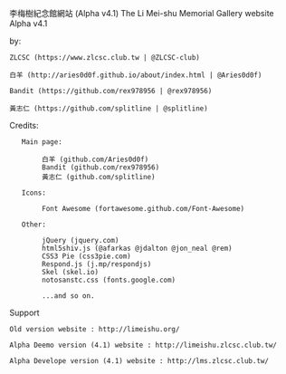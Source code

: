 李梅樹紀念館網站 (Alpha v4.1)
The Li Mei-shu Memorial Gallery website Alpha v4.1 

by:
    
    ZLCSC (https://www.zlcsc.club.tw | @ZLCSC-club)
    
    白羊 (http://aries0d0f.github.io/about/index.html | @Aries0d0f)
    
    Bandit (https://github.com/rex978956 | @rex978956)
    
    黃志仁 (https://github.com/splitline | @splitline)
    

Credits:

	   Main page:
        
            白羊 (github.com/Aries0d0f)
            Bandit (github.com/rex978956)
            黃志仁 (github.com/splitline)

	   Icons:
            
            Font Awesome (fortawesome.github.com/Font-Awesome)

	   Other:
       
            jQuery (jquery.com)
            html5shiv.js (@afarkas @jdalton @jon_neal @rem)
            CSS3 Pie (css3pie.com)
            Respond.js (j.mp/respondjs)
            Skel (skel.io)
            notosanstc.css (fonts.google.com)
            
            ...and so on.

Support

    Old version website : http://limeishu.org/

    Alpha Deemo version (4.1) website : http://limeishu.zlcsc.club.tw/
    
    Alpha Develope version (4.1) website : http://lms.zlcsc.club.tw/

